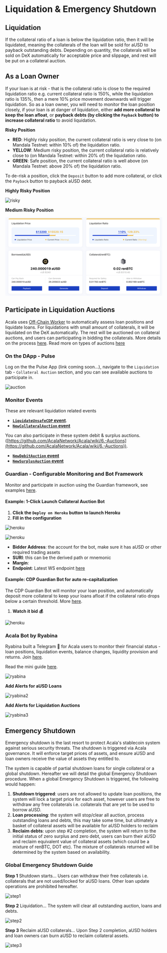 # Liquidation & Emergency Shutdown

## Liquidation

If the collateral ratio of a loan is below the liquidation ratio, then it will be liquidated, meaning the collaterals of the loan will be sold for aUSD to payback outstanding debts. Depending on quantity, the collaterals will be sold on DeX automatically for acceptable price and slippage, and rest will be put on a collateral auction.

## As a Loan Owner

If your loan is at risk - that is the collateral ratio is close to the required liquidation ratio e.g. current collateral ratio is 150%, while the liquidation ratio is 135%, then a mere 10% price movement downwards will trigger liquidation. So as a loan owner, you will need to monitor the loan position closely, if your loan is at danger of liquidation, either **add more collateral to keep the loan afloat**, or **payback debts (by clicking the `Payback` button) to increase collateral ratio** to avoid liquidation.

**Risky Position**

* **RED**: Highly risky position, the current collateral ratio is very close to (on Mandala Testnet: within 10% of) the liquidation ratio.
* **YELLOW**: Medium risky position, the current collateral ratio is relatively close to (on Mandala Testnet: within 20% of) the liquidation ratio.
* **GREEN**: Safe position, the current collateral ratio is well above (on Mandala Testnet: above 20% of) the liquidation ratio.

To de-risk a position, click the `Deposit` button to add more collateral, or click the `Payback` button to payback aUSD debt.

**Highly Risky Position**&#x20;

![risky](https://github.com/AcalaNetwork/Acala/wiki/image/liquidate-risky.png)

**Medium Risky Position**

![](<../../../.gitbook/assets/image (2).png>)

## Participate in Liquidation Auctions

Acala uses [Off-Chain Worker](https://www.substrate.io/kb/learn-substrate/off-chain-workers) to automatically assess loan positions and liquidate loans. For liquidations with small amount of collaterals, it will be liquidated on the DeX automatically. The rest will be auctioned on collateral auctions, and users can participating in bidding the collaterals. More details on the process [here](https://github.com/AcalaNetwork/Acala/wiki#25-automatic-liquidations-of-risky-cdps). Read more on types of auctions [here](https://wiki.acala.network/learn/basics/auctions)

### On the DApp - Pulse

Log on the the Pulse App (link coming soon...), navigate to the `Liquidation` tab - `Collateral Auction` section, and you can see available auctions to participate in.&#x20;

![auction](https://github.com/AcalaNetwork/Acala/wiki/image/liquidate-auction.png)

### Monitor Events

These are relevant liquidation related events

* [**`LiquidateUnsafeCDP` event**](https://acala-testnet.subscan.io/event?module=cdpengine\&event=liquidateunsafecdp).
* [**`NewCollateralAuction` event**](https://acala-testnet.subscan.io/event?module=auctionmanager\&event=newcollateralauction)

You can also participate in these system debit & surplus auctions. ([https://github.com/AcalaNetwork/Acala/wiki/6.-Auctions](https://github.com/AcalaNetwork/Acala/wiki/6.-Auctions)).

* [**`NewDebitAuction` event**](https://acala-testnet.subscan.io/event?module=auctionmanager\&event=newdebitauction)
* [**`NewSurplusAuction` event**](https://acala-testnet.subscan.io/event?module=auctionmanager\&event=newsurplusauction)

### Guardian - Configurable Monitoring and Bot Framework

Monitor and participate in auction using the Guardian framework, see examples [here](https://github.com/open-web3-stack/guardian/tree/master/packages/example-guardian).

#### **Example: 1-Click Launch Collateral Auction Bot**

1. **Click the `Deploy on Heroku` button to launch Heroku**&#x20;
2. **Fill in the configuration**&#x20;

![heroku](https://github.com/AcalaNetwork/Acala/wiki/image/liquidate-guardian2.png)

![heroku](https://github.com/AcalaNetwork/Acala/wiki/image/liquidate-guardian1.png)

* **Bidder Address**: the account for the bot, make sure it has aUSD or other required trading assets
* **SURI**: this can be the derived path or mnemonic
* **Margin**:
* **Endpoint**: Latest WS endpoint [here](https://github.com/AcalaNetwork/Acala/wiki/1.-Get-Started#mandala-test-network)

#### **Example: CDP Guardian Bot for auto re-capitalization**

The CDP Guardian Bot will monitor your loan position, and automatically deposit more collateral to keep your loans afloat if the collateral ratio drops below a certain threshold. More [here](https://github.com/open-web3-stack/guardian/tree/master/packages/example-guardian#cdp-guardian-bot).

1. **Watch it bid 💰**&#x20;

![heroku](https://github.com/AcalaNetwork/Acala/wiki/image/liquidate-guiardian3.png)

### Acala Bot by Ryabina

Ryabina built a Telegram 🤖️ for Acala users to monitor their financial status - loan positions, liquidation events, balance changes, liquidity provision and returns. Join [here](https://t.me/Acala\_Ryabina\_bot).

Read the mini guide [here](https://medium.com/@ryabina/mini-guide-for-acala-network-telegram-bot-by-ryabina-92990e01120).

![ryabina](https://github.com/AcalaNetwork/Acala/wiki/image/liquidate-ryabina1.png)

**Add Alerts for aUSD Loans**&#x20;

![ryabina2](https://github.com/AcalaNetwork/Acala/wiki/image/liquidate-ryabina2.png)

**Add Alerts for Liquidation Auctions**&#x20;

![ryabina3](https://github.com/AcalaNetwork/Acala/wiki/image/liquidate-ryabina3.png)

## Emergency Shutdown

Emergency shutdown is the last resort to protect Acala's stablecoin system against serious security threats. The shutdown is triggered via Acala governance. It will enforce target prices of assets, and ensure aUSD and loan owners receive the value of assets they entitled to.

The system is capable of partial shutdown loans for single collateral or a global shutdown. Hereafter we will detail the global Emergency Shutdown procedure. When a global Emergency Shutdown is triggered, the following would happen:

1. **Shutdown triggered**: users are not allowed to update loan positions, the system will lock a target price for each asset, however users are free to withdraw any free collaterals i.e. collaterals that are yet to be used to borrow aUSD.
2. **Loan processing**: the system will stop/clear all auction, process outstanding loans and debts, this may take some time, but ultimately a basket of collateral assets will be available for aUSD holders to reclaim
3. **Reclaim debts**: upon step #2 completion, the system will return to the initial status of zero surplus and zero debt, users can burn their aUSD and reclaim equivalent value of collateral assets (which could be a mixture of renBTC, DOT etc). The mixture of collaterals returned will be determined by the system based on availability.

### Global Emergency Shutdown Guide

**Step 1** Shutdown starts... Users can withdraw their free collaterals i.e. collaterals that are not used/locked for aUSD loans. Other loan update operations are prohibited hereafter.&#x20;

![step1](https://github.com/AcalaNetwork/Acala/wiki/image/shutdown-1.jpg)

**Step 2** Liquidation... The system will clear all outstanding auction, loans and debts.&#x20;

![step2](https://github.com/AcalaNetwork/Acala/wiki/image/shutdown-2.jpg)

**Step 3** Reclaim aUSD collaterals... Upon Step 2 completion, aUSD holders and loan owners can burn aUSD to reclaim collateral assets.

![step3](https://github.com/AcalaNetwork/Acala/wiki/image/shutdown-3.jpg)

